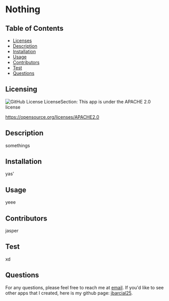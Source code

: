 # Nothing

  ## Table of Contents 
  - [Licenses](#licensing)
  - [Description](#description)
  - [Installation](#installation)
  - [Usage](#usage)
  - [Contributors](#contribution)
  - [Test](#test)
  - [Questions](#questions)

## Licensing
![GitHub License](https://img.shields.io/badge/license-APACHE2.0-blue.svg)
LicenseSection: This app is under the APACHE 2.0 license


https://opensource.org/licenses/APACHE2.0

## Description
somethings

## Installation
yas'

## Usage
yeee

## Contributors
jasper

## Test
xd

## Questions
For any questions, please feel free to reach me at [email](jabrcial25@gmail.com).
If you'd like to see other apps that I created, here is my github page: [jbarcial25](https://github.com/jbarcial25).

